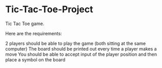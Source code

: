 # Tic-Tac-Toe-Project
Tic Tac Toe game. 

Here are the requirements:

2 players should be able to play the game (both sitting at the same computer)
The board should be printed out every time a player makes a move
You should be able to accept input of the player position and then place a symbol on the board
